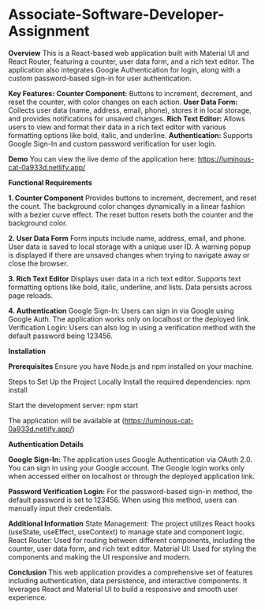 # Associate-Software-Developer-Assignment

**Overview**
This is a React-based web application built with Material UI and React Router, featuring a counter, user data form, and a rich text editor. The application also integrates Google Authentication for login, along with a custom password-based sign-in for user authentication.

**Key Features:**
**Counter Component:** Buttons to increment, decrement, and reset the counter, with color changes on each action.
**User Data Form:** Collects user data (name, address, email, phone), stores it in local storage, and provides notifications for unsaved changes.
**Rich Text Editor:** Allows users to view and format their data in a rich text editor with various formatting options like bold, italic, and underline.
**Authentication:** Supports Google Sign-In and custom password verification for user login.

**Demo**
You can view the live demo of the application here:
https://luminous-cat-0a933d.netlify.app/

**Functional Requirements**

**1. Counter Component**
Provides buttons to increment, decrement, and reset the count.
The background color changes dynamically in a linear fashion with a bezier curve effect.
The reset button resets both the counter and the background color.

**2. User Data Form**
Form inputs include name, address, email, and phone.
User data is saved to local storage with a unique user ID.
A warning popup is displayed if there are unsaved changes when trying to navigate away or close the browser.

**3. Rich Text Editor**
Displays user data in a rich text editor.
Supports text formatting options like bold, italic, underline, and lists.
Data persists across page reloads.

**4. Authentication**
Google Sign-In: Users can sign in via Google using Google Auth. The application works only on localhost or the deployed link.
Verification Login: Users can also log in using a verification method with the default password being 123456.

**Installation**

**Prerequisites**
Ensure you have Node.js and npm installed on your machine.

Steps to Set Up the Project Locally
Install the required dependencies:
npm install

Start the development server:
npm start

The application will be available at (https://luminous-cat-0a933d.netlify.app/)

**Authentication Details**

**Google Sign-In:**
The application uses Google Authentication via OAuth 2.0. You can sign in using your Google account.
The Google login works only when accessed either on localhost or through the deployed application link.

**Password Verification Login:**
For the password-based sign-in method, the default password is set to 123456.
When using this method, users can manually input their credentials.

**Additional Information**
State Management: The project utilizes React hooks (useState, useEffect, useContext) to manage state and component logic.
React Router: Used for routing between different components, including the counter, user data form, and rich text editor.
Material UI: Used for styling the components and making the UI responsive and modern.

**Conclusion**
This web application provides a comprehensive set of features including authentication, data persistence, and interactive components. It leverages React and Material UI to build a responsive and smooth user experience.
